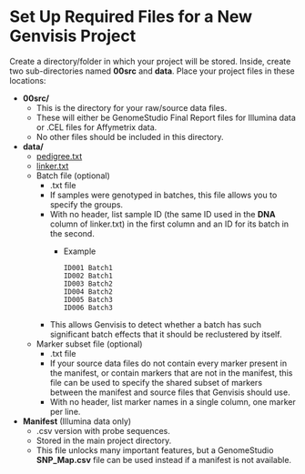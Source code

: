 # Set Up Required Files for a New Genvisis Project 

Create a directory/folder in which your project will be stored. Inside, create two sub-directories named **00src** and **data**.
Place your project files in these locations:

* **00src/** 
    * This is the directory for your raw/source data files.
    * These will either be GenomeStudio Final Report files for Illumina data or .CEL files for Affymetrix data.
    * No other files should be included in this directory.
* **data/**
  * [pedigree.txt](../#/documentation/GetStarted--set-up-pedigree-and-linker.md)
  * [linker.txt ](../#/documentation/GetStarted--set-up-pedigree-and-linker.md)
  * Batch file (optional)
      * .txt file
      * If samples were genotyped in batches, this file allows you to specify the groups.
      * With no header, list sample ID (the same ID used in the **DNA** column of linker.txt) in the first column and an ID for its batch in the second.
        * Example
    
              ID001 Batch1
              ID002 Batch1
              ID003 Batch2
              ID004 Batch2
              ID005 Batch3
              ID006 Batch3

     * This allows Genvisis to detect whether a batch has such significant batch effects that it should be reclustered by itself.
  * Marker subset file (optional)
     * .txt file
     * If your source data files do not contain every marker present in the manifest, or contain markers that are not in
    the manifest, this file can be used to specify the shared subset of markers between the manifest and source files that Genvisis should use.
     * With no header, list marker names in a single column, one marker per line.
* **Manifest** (Illumina data only)
    * .csv version with probe sequences.
    * Stored in the main project directory.
    * This file unlocks many important features, but a GenomeStudio **SNP_Map.csv** file can be used instead if a manifest is not available.
